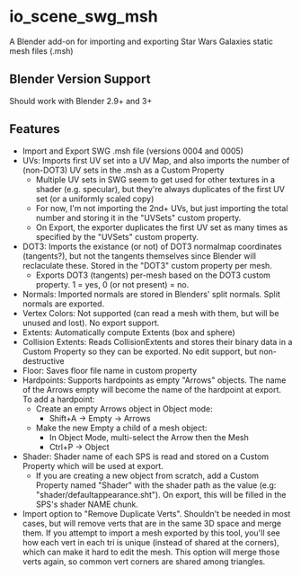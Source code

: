 # io_scene_swg_msh
A Blender add-on for importing and exporting Star Wars Galaxies static mesh files (.msh)
## Blender Version Support
Should work with Blender 2.9+ and 3+
## Features
* Import and Export SWG .msh file (versions 0004 and 0005)
* UVs: Imports first UV set into a UV Map, and also imports the number of (non-DOT3) UV sets in the .msh as a Custom Property
  * Multiple UV sets in SWG seem to get used for other textures in a shader (e.g. specular), but they're always duplicates of the first UV set (or a uniformly scaled copy)
  * For now, I'm not importing the 2nd+ UVs, but just importing the total number and storing it in the "UVSets" custom property.
  * On Export, the exporter duplicates the first UV set as many times as specified by the "UVSets" custom property. 
* DOT3: Imports the existance (or not) of DOT3 normalmap coordinates (tangents?), but not the tangents themselves since Blender will reclaculate these. Stored in the "DOT3" custom property per mesh.
  * Exports DOT3 (tangents) per-mesh based on the DOT3 custom property. 1 = yes, 0 (or not present) = no.  
* Normals: Imported normals are stored in Blenders' split normals. Split normals are exported. 
* Vertex Colors: Not supported (can read a mesh with them, but will be unused and lost). No export support.
* Extents: Automatically compute Extents (box and sphere)
* Collision Extents: Reads CollisionExtents and stores their binary data in a Custom Property so they can be exported. No edit support, but non-destructive 
* Floor: Saves floor file name in custom property
* Hardpoints: Supports hardpoints as empty "Arrows" objects. The name of the Arrows empty will become the name of the hardpoint at export. To add a hardpoint:
  * Create an empty Arrows object in Object mode:
    * Shift+A -> Empty -> Arrows 
  * Make the new Empty a child of a mesh object:
    * In Object Mode, multi-select the Arrow then the Mesh
    * Ctrl+P -> Object 
* Shader: Shader name of each SPS is read and stored on a Custom Property which will be used at export. 
  * If you are creating a new object from scratch, add a Custom Property named "Shader" with the shader path as the value (e.g: "shader/defaultappearance.sht"). On export, this will be filled in the SPS's shader NAME chunk. 
* Import option to "Remove Duplicate Verts". Shouldn't be needed in most cases, but will remove verts that are in the same 3D space and merge them. If you attempt to import a mesh exported by this tool, you'll see how each vert in each tri is unique (instead of shared at the corners), which can make it hard to edit the mesh. This option will merge those verts again, so common vert corners are shared among triangles. 
